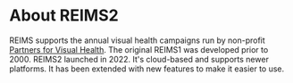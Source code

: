# About REIMS2

REIMS supports the annual visual health campaigns run by non-profit [Partners for Visual Health](https://partnersforvisualhealth.org/). The original REIMS1 was developed prior to 2000. REIMS2 launched in 2022. It's cloud-based and supports newer platforms. It has been extended with new features to make it easier to use.
